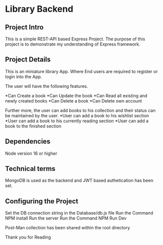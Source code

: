 # Library Backend

## Project Intro

This is a simple REST-API based Express Project. The purpose of this project is to demonstrate my understanding of Express framework. 

## Project Details

This is an miniature library App. Where End users are required to register or login into the App. 

The user will have the following features. 
  
*Can Create a book 
*Can Update the book
*Can Read all existing and newly created books 
*Can Delete a book
*Can Delete own account

Further more, the user can add books to his collection and their status can be maintained by the user. 
*User can add a book to his wishlist section
*User can add a book to his currently reading section
*User can add a book to the finished section 

## Dependencies 
Node version 16 or higher

## Technical terms
MongoDB is used as the backend and JWT based authetication has been set. 

## Configuring the Project
Set the DB connection string in the Database/db.js file 
Run the Command NPM install 
Run the server Run the Command NPM Run Dev

Post-Man collection has been shared within the root directory

Thank you for Reading

